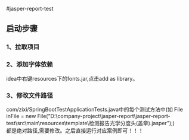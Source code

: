 #jasper-report-test
## 启动步骤
### 1、拉取项目
### 2、添加字体依赖
idea中右键resources下的fonts.jar,点击add as library。  
### 3、修改文件路径
com/zixi/SpringBootTestApplicationTests.java中的每个测试方法中(如 File inFile = new File("D:\\company-project\\jasper-report\\jasper-report-test\\src\\main\\resources\\template\\检测报告光学分度头(盖章).jasper");)  
都是绝对路径,需要修改。之后直接运行对应案例即可！！！
